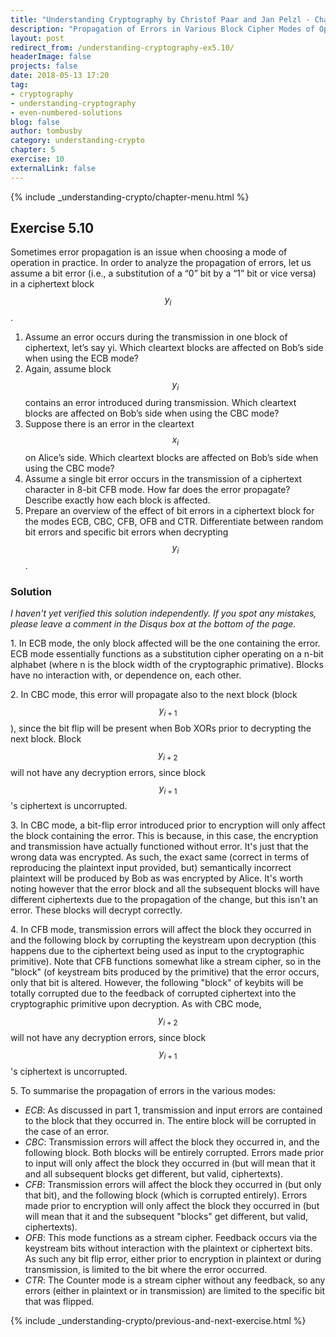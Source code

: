 ```yaml
---
title: "Understanding Cryptography by Christof Paar and Jan Pelzl - Chapter 5 Solutions - Ex5.10"
description: "Propagation of Errors in Various Block Cipher Modes of Operation"
layout: post
redirect_from: /understanding-cryptography-ex5.10/
headerImage: false
projects: false
date: 2018-05-13 17:20
tag:
- cryptography
- understanding-cryptography
- even-numbered-solutions
blog: false
author: tombusby
category: understanding-crypto
chapter: 5
exercise: 10
externalLink: false
---
```


{% include _understanding-crypto/chapter-menu.html %}

## Exercise 5.10

Sometimes error propagation is an issue when choosing a mode of operation in practice. In order to analyze the propagation of errors, let us assume a bit error (i.e., a substitution of a “0” bit by a “1” bit or vice versa) in a ciphertext block $$ y_i $$.

1. Assume an error occurs during the transmission in one block of ciphertext, let’s say yi. Which cleartext blocks are affected on Bob’s side when using the ECB mode?
2. Again, assume block $$ y_i $$ contains an error introduced during transmission. Which cleartext blocks are affected on Bob’s side when using the CBC mode?
3. Suppose there is an error in the cleartext $$ x_i $$ on Alice’s side. Which cleartext blocks are affected on Bob’s side when using the CBC mode?
4. Assume a single bit error occurs in the transmission of a ciphertext character in 8-bit CFB mode. How far does the error propagate? Describe exactly how each block is affected.
5. Prepare an overview of the effect of bit errors in a ciphertext block for the modes ECB, CBC, CFB, OFB and CTR. Differentiate between random bit errors and specific bit errors when decrypting $$ y_i $$.

### Solution

*I haven't yet verified this solution independently. If you spot any mistakes, please leave a comment in the Disqus box at the bottom of the page.*

1\. In ECB mode, the only block affected will be the one containing the error. ECB mode essentially functions as a substitution cipher operating on a n-bit alphabet (where n is the block width of the cryptographic primative). Blocks have no interaction with, or dependence on, each other.

2\. In CBC mode, this error will propagate also to the next block (block $$ y_{i+1} $$), since the bit flip will be present when Bob XORs prior to decrypting the next block. Block $$ y_{i+2} $$ will not have any decryption errors, since block $$ y_{i+1} $$'s ciphertext is uncorrupted.

3\. In CBC mode, a bit-flip error introduced prior to encryption will only affect the block containing the error. This is because, in this case, the encryption and transmission have actually functioned without error. It's just that the wrong data was encrypted. As such, the exact same (correct in terms of reproducing the plaintext input provided, but) semantically incorrect plaintext will be produced by Bob as was encrypted by Alice. It's worth noting however that the error block and all the subsequent blocks will have different ciphertexts due to the propagation of the change, but this isn't an error. These blocks will decrypt correctly.

4\. In CFB mode, transmission errors will affect the block they occurred in and the following block by corrupting the keystream upon decryption (this happens due to the ciphertext being used as input to the cryptographic primitive). Note that CFB functions somewhat like a stream cipher, so in the "block" (of keystream bits produced by the primitive) that the error occurs, only that bit is altered. However, the following "block" of keybits will be totally corrupted due to the feedback of corrupted ciphertext into the cryptographic primitive upon decryption. As with CBC mode, $$ y_{i+2} $$ will not have any decryption errors, since block $$ y_{i+1} $$'s ciphertext is uncorrupted.

5\. To summarise the propagation of errors in the various modes:

+ *ECB*: As discussed in part 1, transmission and input errors are contained to the block that they occurred in. The entire block will be corrupted in the case of an error.
+ *CBC*: Transmission errors will affect the block they occurred in, and the following block. Both blocks will be entirely corrupted. Errors made prior to input will only affect the block they occurred in (but will mean that it and all subsequent blocks get different, but valid, ciphertexts).
+ *CFB*: Transmission errors will affect the block they occurred in (but only that bit), and the following block (which is corrupted entirely). Errors made prior to encryption will only affect the block they occurred in (but will mean that it and the subsequent "blocks" get different, but valid, ciphertexts).
+ *OFB*: This mode functions as a stream cipher. Feedback occurs via the keystream bits without interaction with the plaintext or ciphertext bits. As such any bit flip error, either prior to encryption in plaintext or during transmission, is limited to the bit where the error occurred.
+ *CTR*: The Counter mode is a stream cipher without any feedback, so any errors (either in plaintext or in transmission) are limited to the specific bit that was flipped.

{% include _understanding-crypto/previous-and-next-exercise.html %}
